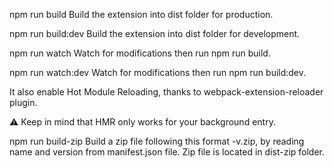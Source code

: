 npm run build
Build the extension into dist folder for production.

npm run build:dev
Build the extension into dist folder for development.

npm run watch
Watch for modifications then run npm run build.

npm run watch:dev
Watch for modifications then run npm run build:dev.

It also enable Hot Module Reloading, thanks to webpack-extension-reloader plugin.

⚠️ Keep in mind that HMR only works for your background entry.

npm run build-zip
Build a zip file following this format <name>-v<version>.zip, by reading name and version from manifest.json file. Zip file is located in dist-zip folder.
